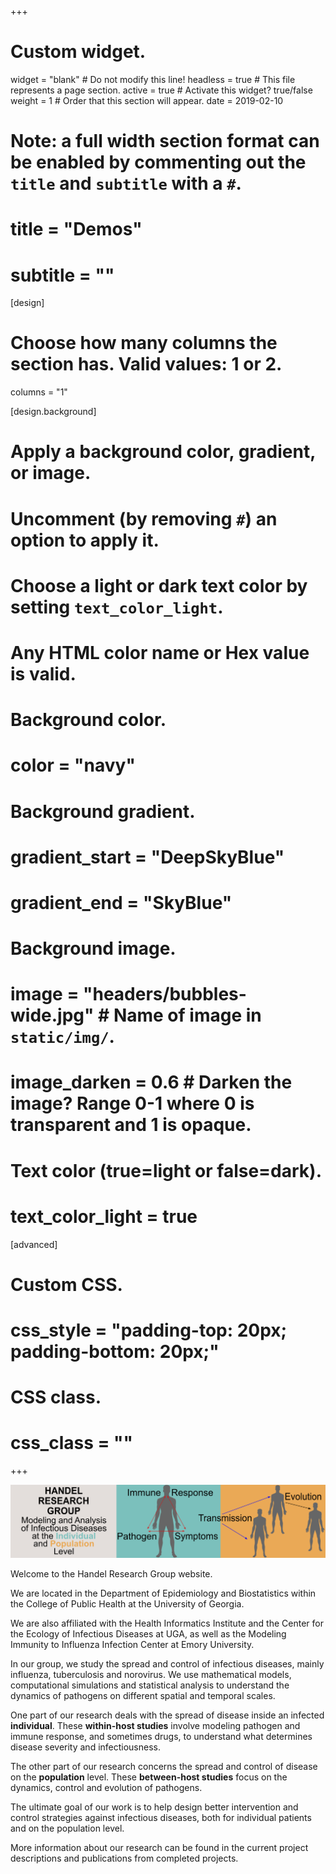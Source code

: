 +++
# Custom widget.
widget = "blank"  # Do not modify this line!
headless = true  # This file represents a page section.
active = true  # Activate this widget? true/false
weight = 1  # Order that this section will appear.
date = 2019-02-10

# Note: a full width section format can be enabled by commenting out the `title` and `subtitle` with a `#`.
# title = "Demos"
# subtitle = ""


[design]
# Choose how many columns the section has. Valid values: 1 or 2.
  columns = "1"

[design.background]
  # Apply a background color, gradient, or image.
  #   Uncomment (by removing `#`) an option to apply it.
  #   Choose a light or dark text color by setting `text_color_light`.
  #   Any HTML color name or Hex value is valid.

  # Background color.
  # color = "navy"
  
  # Background gradient.
  # gradient_start = "DeepSkyBlue"
  # gradient_end = "SkyBlue"
  
  # Background image.
  # image = "headers/bubbles-wide.jpg"  # Name of image in `static/img/`.
  # image_darken = 0.6  # Darken the image? Range 0-1 where 0 is transparent and 1 is opaque.

  # Text color (true=light or false=dark).
  # text_color_light = true

[advanced]
 # Custom CSS. 
 # css_style = "padding-top: 20px; padding-bottom: 20px;"
 
 # CSS class.
 # css_class = ""

+++

![Handel Research Group](/static/img/headerimage.png)


Welcome to the Handel Research Group website.

We are located in the Department of Epidemiology and Biostatistics within the College of Public Health at the University of Georgia.

We are also affiliated with the Health Informatics Institute and the Center for the Ecology of Infectious Diseases at UGA, as well as the Modeling Immunity to Influenza Infection Center at Emory University.

In our group, we study the spread and control of infectious diseases, mainly influenza, tuberculosis and norovirus. We use mathematical models, computational simulations and statistical analysis to understand the dynamics of pathogens on different spatial and temporal scales.

One part of our research deals with the spread of disease inside an infected **individual**. These **within-host studies** involve modeling pathogen and immune response, and sometimes drugs, to understand what determines disease severity and infectiousness.

The other part of our research concerns the spread and control of disease on the **population** level. These **between-host studies** focus on the dynamics, control and evolution of pathogens.

The ultimate goal of our work is to help design better intervention and control strategies against infectious diseases, both for individual patients and on the population level.

More information about our research can be found in the current project descriptions and publications from completed projects.
